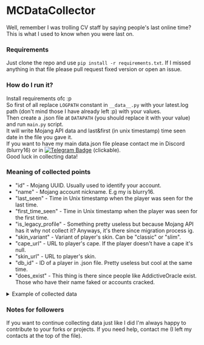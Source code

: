 # MCDataCollector
Well, remember I was trolling CV staff by saying people's last online time? This is what I used to know when you were last on.

### Requirements
Just clone the repo and use `pip install -r requirements.txt`. If I missed anything in that file please pull request fixed version or open an issue.

### How do I run it?
Install requirements ofc :p  
So first of all replace `LOGPATH` constant in `__data__.py` with your latest.log path (don't mind those I have already left :p) with your values.  
Then create a .json file at `DATAPATH` (you should replace it with your value) and run `main.py` script.  
It will write Mojang API data and last&first (in unix timestamp) time seen date in the file you gave it.  
If you want to have my main data.json file please contact me in Discord (blurry16) or in [![Telegram Badge](https://img.shields.io/badge/Telegram-blue?style=for-the-badge&logo=telegram&logoColor=white)](https://t.me/blurry16) (clickable).  
Good luck in collecting data!

### Meaning of collected points
- "id" - Mojang UUID. Usually used to identify your account.
- "name" - Mojang account nickname. E.g my is blurry16.
- "last_seen" - Time in Unix timestamp when the player was seen for the last time.
- "first_time_seen" - Time in Unix timestamp when the player was seen for the first time.
- "is_legacy_profile" - Something pretty useless but because Mojang API has it why not collect it? Anyways, it's there since migration process ig.
- "skin_variant" - Variant of player's skin. Can be "classic" or "slim".
- "cape_url" - URL to player's cape. If the player doesn't have a cape it's null.
- "skin_url" - URL to player's skin.
- "db_id" - ID of a player in .json file. Pretty useless but cool at the same time.
- "does_exist" - This thing is there since people like AddictiveOracle exist. Those who have their name faked or accounts cracked.
<details>   
    <summary> Example of collected data </summary>
    Well, if you opened this it means you still care about your privacy and you don't trust me. I don't really care about your trust but here is an example of collected data.  
    ```json
    "ef2b9013f4ca4749b3bfaf83146c538e": {
        "id": "ef2b9013f4ca4749b3bfaf83146c538e",
        "name": "blurry16",
        "last_seen": 1718031633,
        "first_time_seen": 1708259854,
        "is_legacy_profile": false,
        "skin_variant": "slim",
        "cape_url": null,
        "skin_url": "http://textures.minecraft.net/texture/bc77f0eb5be2e69d320144242a29dcbeedfe2fc42df48638d86bac470fdab786",
        "db_id": 0,
        "does_exist": true
    }
    ```
</details>

### Notes for followers
If you want to continue collecting data just like I did I'm always happy to contribute to your forks or projects. If you need help, contact me (I left my contacts at the top of the file).